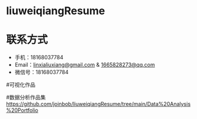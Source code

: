 # liuweiqiangResume
# 联系方式

- 手机：18168037784
- Email：linxialiuxiang@gmail.com & 1665828273@qq.com
- 微信号：18168037784

#可视化作品

#数据分析作品集
https://github.com/joinbob/liuweiqiangResume/tree/main/Data%20Analysis%20Portfolio




